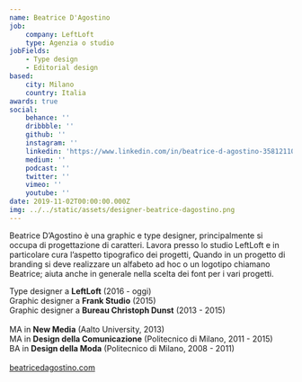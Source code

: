 ```yaml
---
name: Beatrice D'Agostino
job:
    company: LeftLoft
    type: Agenzia o studio
jobFields:
    - Type design
    - Editorial design
based:
    city: Milano
    country: Italia
awards: true
social:
    behance: ''
    dribbble: ''
    github: ''
    instagram: ''
    linkedin: 'https://www.linkedin.com/in/beatrice-d-agostino-358121100/'
    medium: ''
    podcast: ''
    twitter: ''
    vimeo: ''
    youtube: ''
date: 2019-11-02T00:00:00.000Z
img: ../../static/assets/designer-beatrice-dagostino.png
---
```


Beatrice D’Agostino è una graphic e type designer, principalmente si occupa di progettazione di caratteri. Lavora presso lo studio LeftLoft e in particolare cura l’aspetto tipografico dei progetti, Quando in un progetto di branding si deve realizzare un alfabeto ad hoc o un logotipo chiamano Beatrice; aiuta anche in generale nella scelta dei font per i vari progetti.

Type designer a **LeftLoft** (2016 - oggi)  
Graphic designer a **Frank Studio** (2015)  
Graphic designer a **Bureau Christoph Dunst** (2013 - 2015)<br><br>
MA in **New Media** (Aalto University, 2013)  
MA in **Design della Comunicazione** (Politecnico di Milano, 2011 - 2015)  
BA in **Design della Moda** (Politecnico di Milano, 2008 - 2011)<br><br>
[beatricedagostino.com](http://beatricedagostino.com/)
